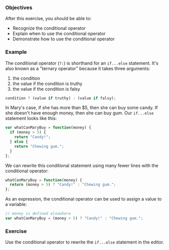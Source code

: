 <!--{ ids:[165], language:'JavaScript', type:'workshop', order: 2, name:'Conditional Operator', description:'The lazy operator' }-->

### Objectives

After this exercise, you should be able to:

- Recognize the conditional operator
- Explain when to use the conditional operator
- Demonstrate how to use the conditional operator

### Example


The conditional operator (`?:`) is shorthand for an `if...else` statement. It's also known as a "ternary operator" because it takes three arguments:

1. the condition
2. the value if the condition is truthy
3. the value if the condition is falsy

```js
condition ? (value if truthy) : (value if falsy);
```

In Mary's case, if she has more than $5, then she can buy some candy. If she doesn't have enough money, then she can buy gum. Our `if...else` statement looks like this:

```js
var whatCanMaryBuy = function(money) {
  if (money > 5) {
    return "Candy!";
  } else {
    return "Chewing gum.";
  }
};
```

We can rewrite this conditional statement using many fewer lines with the conditional operator:

```js
whatCanMaryBuy = function(money) {
  return (money > 5) ? "Candy!" : "Chewing gum.";
};
```

As an expression, the conditional operator can be used to assign a value to a variable:

```js
// money is defined elsewhere
var whatCanMaryBuy = (money > 5) ? "Candy!" : "Chewing gum.";
```

### Exercise

Use the conditional operator to rewrite the `if...else` statement in the editor.
